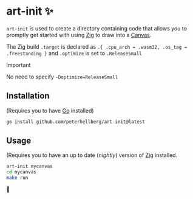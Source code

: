 # art-init :sparkles:

`art-init` is used to create a directory containing code that
allows you to promptly get started with using [Zig](https://ziglang.org/)
to draw into a [Canvas](https://developer.mozilla.org/en-US/docs/Web/API/Canvas_API).

The Zig build `.target` is declared as `.{ .cpu_arch = .wasm32, .os_tag = .freestanding }`
and `.optimize` is set to `.ReleaseSmall`

> [!Important]
> No need to specify `-Doptimize=ReleaseSmall`

## Installation

(Requires you to have [Go](https://go.dev/) installed)

```sh
go install github.com/peterhellberg/art-init@latest
```

## Usage

(Requires you to have an up to date (_nightly_) version of
[Zig](https://ziglang.org/download/#release-master) installed.

```sh
art-init mycanvas
cd mycanvas
make run
```

:seedling:
